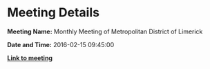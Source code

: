 # Meeting Details

**Meeting Name:** Monthly Meeting of Metropolitan District of Limerick

**Date and Time:** 2016-02-15 09:45:00

**<a href="https://www.limerick.ie/council/whats-on/monthly-meeting-metropolitan-district-limerick-26" target="_blank">Link to meeting</a>**
